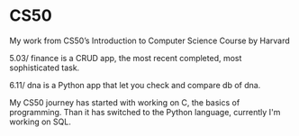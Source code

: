 # CS50
My work from CS50’s Introduction to Computer Science Course by Harvard

5.03/ finance is a CRUD app, the most recent completed, most sophisticated task. 

6.11/ dna is a Python app that let you check and compare db of dna.

My CS50 journey has started with working on C, the basics of programming.
Than it has switched to the Python language, currently I'm working on SQL.

